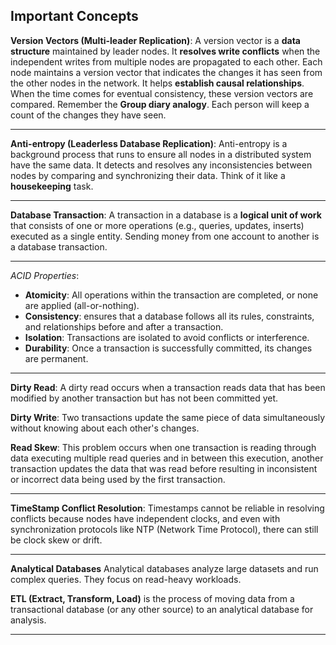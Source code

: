 **Important Concepts**
---------------------------------------------------------------------------------------------------------------------------------------------------

**Version Vectors (Multi-leader Replication)**: A version vector is a **data structure** maintained by leader nodes. It **resolves write conflicts** when the independent writes from multiple nodes are propagated to each other. Each node maintains a version vector that indicates the changes it has seen from the other nodes in the network. It helps **establish causal relationships**. When the time comes for eventual consistency, these version vectors are compared. Remember the **Group diary analogy**. Each person will keep a count of the changes they have seen.

---------------------------------------------------------------------------------------------------------------------------------------------------
**Anti-entropy (Leaderless Database Replication)**: Anti-entropy is a background process that runs to ensure all nodes in a distributed system have the same data. It detects and resolves any inconsistencies between nodes by comparing and synchronizing their data. Think of it like a **housekeeping** task.

---------------------------------------------------------------------------------------------------------------------------------------------------
**Database Transaction**: A transaction in a database is a **logical unit of work** that consists of one or more operations (e.g., queries, updates, inserts) executed as a single entity. Sending money from one account to another is a database transaction.

---------------------------------------------------------------------------------------------------------------------------------------------------
*ACID Properties*: 
  - **Atomicity**: All operations within the transaction are completed, or none are applied (all-or-nothing).
  - **Consistency**: ensures that a database follows all its rules, constraints, and relationships before and after a transaction.
  - **Isolation**: Transactions are isolated to avoid conflicts or interference.
  - **Durability**: Once a transaction is successfully committed, its changes are permanent.

---------------------------------------------------------------------------------------------------------------------------------------------------
**Dirty Read**: A dirty read occurs when a transaction reads data that has been modified by another transaction but has not been committed yet.

**Dirty Write**: Two transactions update the same piece of data simultaneously without knowing about each other's changes.

**Read Skew**: This problem occurs when one transaction is reading through data executing multiple read queries and in between this execution, another transaction updates the data that was read before resulting in inconsistent or incorrect data being used by the first transaction.

---------------------------------------------------------------------------------------------------------------------------------------------------
**TimeStamp Conflict Resolution**: Timestamps cannot be reliable in resolving conflicts because nodes have independent clocks, and even with synchronization protocols like NTP (Network Time Protocol), there can still be clock skew or drift.

---------------------------------------------------------------------------------------------------------------------------------------------------
**Analytical Databases** Analytical databases analyze large datasets and run complex queries. They focus on read-heavy workloads.

**ETL (Extract, Transform, Load)** is the process of moving data from a transactional database (or any other source) to an analytical database for analysis.

---------------------------------------------------------------------------------------------------------------------------------------------------
